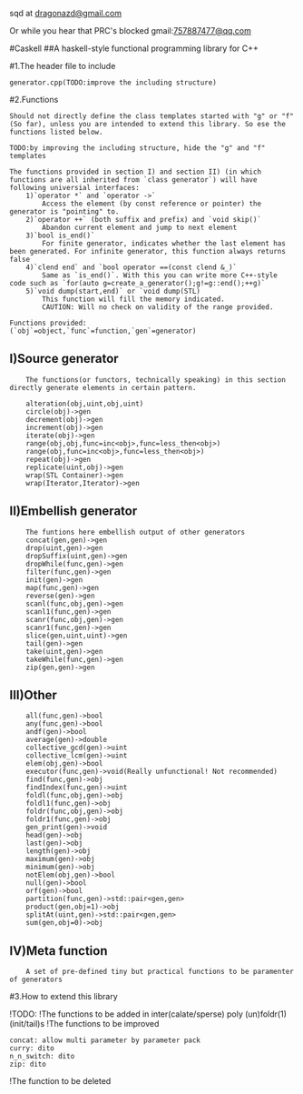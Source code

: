 sqd at dragonazd@gmail.com

Or while you hear that PRC's blocked gmail:757887477@qq.com

#Caskell
##A haskell-style functional programming library for C++

#1.The header file to include

    generator.cpp(TODO:improve the including structure)
    
#2.Functions

	Should not directly define the class templates started with "g" or "f" (So far), unless you are intended to extend this library. So ese the functions listed below.
    
	TODO:by improving the including structure, hide the "g" and "f" templates
    
	The functions provided in section I) and section II) (in which functions are all inherited from `class generator`) will have following universial interfaces:
		1)`operator *` and `operator ->`
			Access the element (by const reference or pointer) the generator is "pointing" to.
		2)`operator ++` (both suffix and prefix) and `void skip()`
			Abandon current element and jump to next element
		3)`bool is_end()`
			For finite generator, indicates whether the last element has been generated. For infinite generator, this function always returns false
		4)`clend end` and `bool operator ==(const clend &_)`
			Same as `is_end()`. With this you can write more C++-style code such as `for(auto g=create_a_generator();g!=g::end();++g)` 
		5)`void dump(start,end)` or `void dump(STL)
			This function will fill the memory indicated. 
			CAUTION: Will no check on validity of the range provided.

	Functions provided:
	(`obj`=object,`func`=function,`gen`=generator)
##	I)Source generator
		The functions(or functors, technically speaking) in this section directly generate elements in certain pattern.

		alteration(obj,uint,obj,uint)
		circle(obj)->gen
		decrement(obj)->gen
		increment(obj)->gen
		iterate(obj)->gen
		range(obj,obj,func=inc<obj>,func=less_then<obj>)
		range(obj,func=inc<obj>,func=less_then<obj>)
		repeat(obj)->gen
		replicate(uint,obj)->gen
		wrap(STL Container)->gen
		wrap(Iterator,Iterator)->gen
		
##	II)Embellish generator
		The funtions here embellish output of other generators
		concat(gen,gen)->gen
		drop(uint,gen)->gen
		dropSuffix(uint,gen)->gen
		dropWhile(func,gen)->gen
		filter(func,gen)->gen
		init(gen)->gen
		map(func,gen)->gen
		reverse(gen)->gen
		scanl(func,obj,gen)->gen
		scanl1(func,gen)->gen
		scanr(func,obj,gen)->gen
		scanr1(func,gen)->gen
		slice(gen,uint,uint)->gen
		tail(gen)->gen
		take(uint,gen)->gen
		takeWhile(func,gen)->gen
		zip(gen,gen)->gen
		
##	III)Other
		all(func,gen)->bool
		any(func,gen)->bool
		andf(gen)->bool
		average(gen)->double
		collective_gcd(gen)->uint
		collective_lcm(gen)->uint
		elem(obj,gen)->bool
		executor(func,gen)->void(Really unfunctional! Not recommended)
		find(func,gen)->obj
		findIndex(func,gen)->uint
		foldl(func,obj,gen)->obj
		foldl1(func,gen)->obj
		foldr(func,obj,gen)->obj
		foldr1(func,gen)->obj
		gen_print(gen)->void
		head(gen)->obj
		last(gen)->obj
		length(gen)->obj
		maximum(gen)->obj
		minimum(gen)->obj
		notElem(obj,gen)->bool
		null(gen)->bool
		orf(gen)->bool
		partition(func,gen)->std::pair<gen,gen>
		product(gen,obj=1)->obj
		splitAt(uint,gen)->std::pair<gen,gen>
		sum(gen,obj=0)->obj

##	IV)Meta function
		A set of pre-defined tiny but practical functions to be paramenter of generators


#3.How to extend this library

!TODO:
!The functions to be added in
	inter(calate/sperse)
	poly
	(un)foldr(1)
	(init/tail)s
!The functions to be improved

	concat: allow multi parameter by parameter pack
	curry: dito
	n_n_switch: dito
	zip: dito

!The function to be deleted
